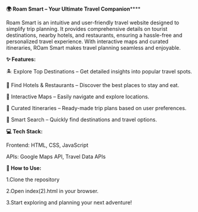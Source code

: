 **🌍 Roam Smart – Your Ultimate Travel Companion******

Roam Smart is an intuitive and user-friendly travel website designed to simplify trip planning. It provides comprehensive details on tourist destinations, nearby hotels, and restaurants, ensuring a hassle-free and personalized travel experience. With interactive maps and curated itineraries, ROam Smart makes travel planning seamless and enjoyable.

**✨ Features:**

🏝 Explore Top Destinations – Get detailed insights into popular travel spots.

🏨 Find Hotels & Restaurants – Discover the best places to stay and eat.

📍 Interactive Maps – Easily navigate and explore locations.

🎒 Curated Itineraries – Ready-made trip plans based on user preferences.

🔎 Smart Search – Quickly find destinations and travel options.

**💻 Tech Stack:**

Frontend: HTML, CSS, JavaScript

APIs: Google Maps API, Travel Data APIs

**🚀 How to Use:**

1.Clone the repository

2.Open index(2).html in your browser.

3.Start exploring and planning your next adventure!
